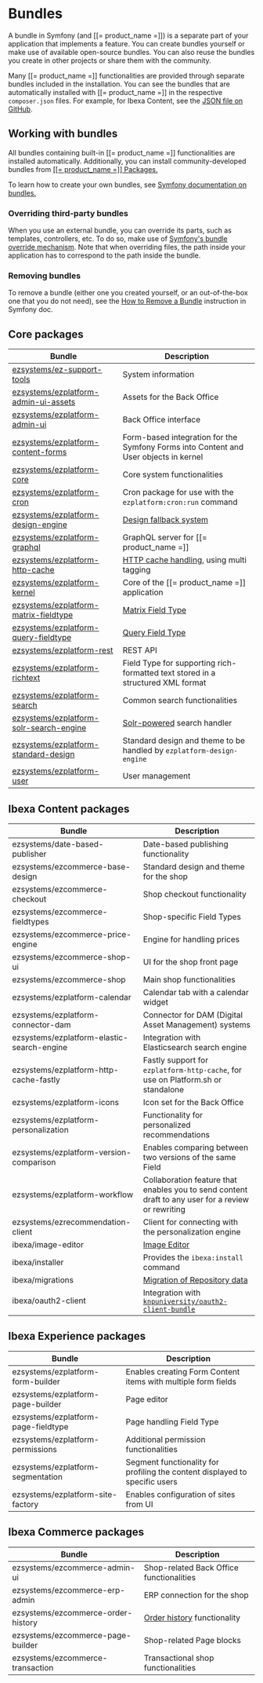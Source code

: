 # Bundles

A bundle in Symfony (and [[= product_name =]]) is a separate part of your application that implements a feature.
You can create bundles yourself or make use of available open-source bundles.
You can also reuse the bundles you create in other projects or share them with the community.

Many [[= product_name =]] functionalities are provided through separate bundles included in the installation.
You can see the bundles that are automatically installed with [[= product_name =]]
in the respective `composer.json` files.
For example, for Ibexa Content, see the [JSON file on GitHub](https://github.com/ibexa/content/blob/master/composer.json).

## Working with bundles

All bundles containing built-in [[= product_name =]] functionalities are installed automatically.
Additionally, you can install community-developed bundles from [[[= product_name =]] Packages.](https://developers.ibexa.co/packages)

To learn how to create your own bundles, see [Symfony documentation on bundles.](https://symfony.com/doc/5.0/bundles.html)

### Overriding third-party bundles

When you use an external bundle, you can override its parts, such as templates, controllers, etc.
To do so, make use of [Symfony's bundle override mechanism](https://symfony.com/doc/5.0/bundles/override.html).
Note that when overriding files, the path inside your application has to correspond to the path inside the bundle.

### Removing bundles

To remove a bundle (either one you created yourself, or an out-of-the-box one that you do not need),
see the [How to Remove a Bundle](http://symfony.com/doc/5.0/bundles/remove.html) instruction in Symfony doc.

## Core packages

|Bundle|Description|
|---------|-----------|
|[ezsystems/ez-support-tools](https://github.com/ezsystems/ez-support-tools)|System information|
|[ezsystems/ezplatform-admin-ui-assets](https://github.com/ezsystems/ezplatform-admin-ui-assets)|Assets for the Back Office|
|[ezsystems/ezplatform-admin-ui](https://github.com/ezsystems/ezplatform-admin-ui)|Back Office interface|
|[ezsystems/ezplatform-content-forms](https://github.com/ezsystems/ezplatform-content-forms)|Form-based integration for the Symfony Forms into Content and User objects in kernel|
|[ezsystems/ezplatform-core](https://github.com/ezsystems/ezplatform-core)|Core system functionalities|
|[ezsystems/ezplatform-cron](https://github.com/ezsystems/ezplatform-cron)|Cron package for use with the `ezplatform:cron:run` command|
|[ezsystems/ezplatform-design-engine](https://github.com/ezsystems/ezplatform-design-engine)|[Design fallback system](design_engine.md)|
|[ezsystems/ezplatform-graphql](https://github.com/ezsystems/ezplatform-graphql)|GraphQL server for [[= product_name =]]|
|[ezsystems/ezplatform-http-cache](https://github.com/ezsystems/ezplatform-http-cache)|[HTTP cache handling](http_cache.md), using multi tagging|
|[ezsystems/ezplatform-kernel](https://github.com/ezsystems/ezplatform-kernel)|Core of the [[= product_name =]] application|
|[ezsystems/ezplatform-matrix-fieldtype](https://github.com/ezsystems/ezplatform-matrix-fieldtype)|[Matrix Field Type](../api/field_type_reference.md#matrix-field-type)|
|[ezsystems/ezplatform-query-fieldtype](https://github.com/ezsystems/ezplatform-query-fieldtype)|[Query Field Type](../api/field_type_reference.md#query-field-type)|
|[ezsystems/ezplatform-rest](https://github.com/ezsystems/ezplatform-rest)|REST API|
|[ezsystems/ezplatform-richtext](https://github.com/ezsystems/ezplatform-richtext)|Field Type for supporting rich-formatted text stored in a structured XML format|
|[ezsystems/ezplatform-search](https://github.com/ezsystems/ezplatform-search)|Common search functionalities|
|[ezsystems/ezplatform-solr-search-engine](https://github.com/ezsystems/ezplatform-solr-search-engine)|[Solr-powered](http://lucene.apache.org/solr/) search handler|
|[ezsystems/ezplatform-standard-design](https://github.com/ezsystems/ezplatform-standard-design)|Standard design and theme to be handled by `ezplatform-design-engine`|
|[ezsystems/ezplatform-user](https://github.com/ezsystems/ezplatform-user)|User management|

## Ibexa Content packages

|Bundle|Description|
|---------|-----------|
|ezsystems/date-based-publisher|Date-based publishing functionality|
|ezsystems/ezcommerce-base-design|Standard design and theme for the shop|
|ezsystems/ezcommerce-checkout|Shop checkout functionality|
|ezsystems/ezcommerce-fieldtypes|Shop-specific Field Types|
|ezsystems/ezcommerce-price-engine|Engine for handling prices|
|ezsystems/ezcommerce-shop-ui|UI for the shop front page|
|ezsystems/ezcommerce-shop|Main shop functionalities|
|ezsystems/ezplatform-calendar|Calendar tab with a calendar widget|
|ezsystems/ezplatform-connector-dam|Connector for DAM (Digital Asset Management) systems|
|ezsystems/ezplatform-elastic-search-engine|Integration with Elasticsearch search engine|
|ezsystems/ezplatform-http-cache-fastly|Fastly support for `ezplatform-http-cache`, for use on Platform.sh or standalone|
|ezsystems/ezplatform-icons|Icon set for the Back Office|
|ezsystems/ezplatform-personalization|Functionality for personalized recommendations|
|ezsystems/ezplatform-version-comparison|Enables comparing between two versions of the same Field|
|ezsystems/ezplatform-workflow|Collaboration feature that enables you to send content draft to any user for a review or rewriting|
|ezsystems/ezrecommendation-client|Client for connecting with the personalization engine|
|ibexa/image-editor|[Image Editor](image_editor.md)|
|ibexa/installer|Provides the `ibexa:install` command|
|ibexa/migrations|[Migration of Repository data](data_migration.md)|
|ibexa/oauth2-client|Integration with [`knpuniversity/oauth2-client-bundle`](https://github.com/knpuniversity/oauth2-client-bundle)|

## Ibexa Experience packages

|Bundle|Description|
|---------|-----------|
|ezsystems/ezplatform-form-builder|Enables creating Form Content items with multiple form fields|
|ezsystems/ezplatform-page-builder|Page editor|
|ezsystems/ezplatform-page-fieldtype|Page handling Field Type|
|ezsystems/ezplatform-permissions|Additional permission functionalities|
|ezsystems/ezplatform-segmentation|Segment functionality for profiling the content displayed to specific users|
|ezsystems/ezplatform-site-factory|Enables configuration of sites from UI|

## Ibexa Commerce packages

|Bundle|Description|
|---------|-----------|
|ezsystems/ezcommerce-admin-ui|Shop-related Back Office functionalities|
|ezsystems/ezcommerce-erp-admin|ERP connection for the shop|
|ezsystems/ezcommerce-order-history|[Order history](order_history/orderhistory.md) functionality|
|ezsystems/ezcommerce-page-builder|Shop-related Page blocks|
|ezsystems/ezcommerce-transaction|Transactional shop functionalities|
